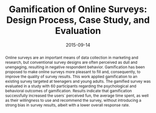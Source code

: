 ---
abstract: Online surveys are an important means of data collection in marketing and
  research, but conventional survey designs are often perceived as dull and unengaging,
  resulting in negative respondent behavior. Gamification has been proposed to make
  online surveys more pleasant to fill and, consequently, to improve the quality of
  survey results. This work applied gamification to an existing survey targeted at
  teenagers and young adults. The gamified survey was evaluated in a study with 60
  participants regarding the psychological and behavioral outcomes of gamification.
  Results indicate that gamification successfully increased the users´ perceived fun,
  the average time spent, as well as their willingness to use and recommend the survey,
  without introducing a strong bias in survey results, albeit with a lower overall
  response rate.
authors:
- Johannes Harms
- Stefan Biegler
- Christoph Wimmer
- Karin Kappel
- Thomas Grechenig
date: '2015-09-14'
featured: false
links:
- name: Publik
  url: https://publik.tuwien.ac.at/showentry.php?ID=246366&lang=1
publication_types:
- '0'
publishDate: '2015-09-14'
title: 'Gamification of Online Surveys: Design Process, Case Study, and Evaluation'
url_pdf: ''
---